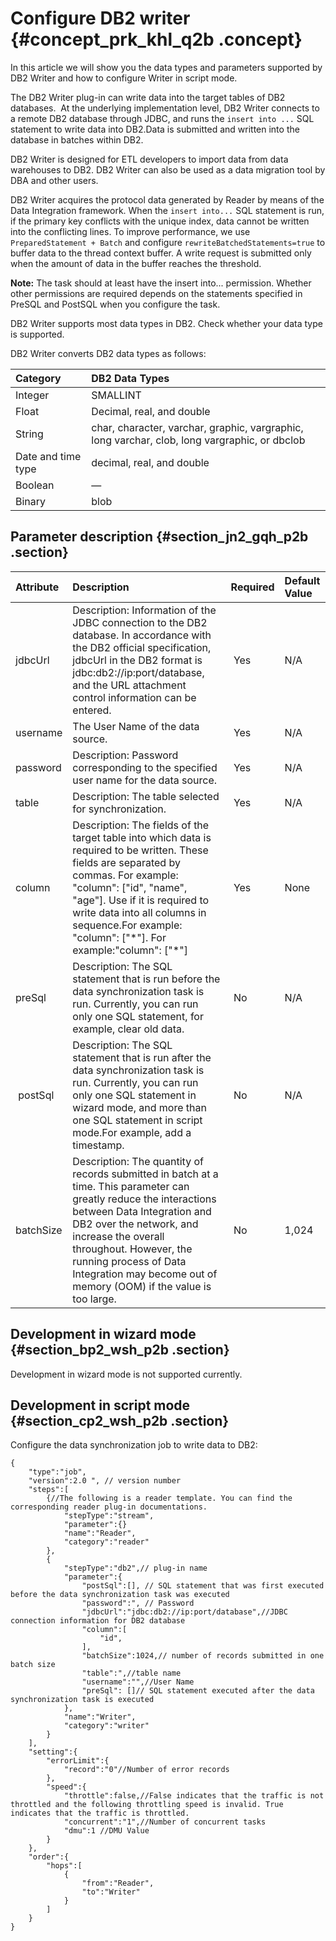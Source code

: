 # Configure DB2 writer {#concept_prk_khl_q2b .concept}

In this article we will show you the data types and parameters supported by DB2 Writer and how to configure Writer in script mode.

The DB2 Writer plug-in can write data into the target tables of DB2 databases.  At the underlying implementation level, DB2 Writer connects to a remote DB2 database through JDBC, and runs the `insert into ...` SQL statement to write data into DB2.Data is submitted and written into the database in batches within DB2.

DB2 Writer is designed for ETL developers to import data from data warehouses to DB2. DB2 Writer can also be used as a data migration tool by DBA and other users.

DB2 Writer acquires the protocol data generated by Reader by means of the Data Integration framework. When the `insert into...` SQL statement is run, if the primary key conflicts with the unique index, data cannot be written into the conflicting lines. To improve performance, we use `PreparedStatement + Batch` and configure `rewriteBatchedStatements=true` to buffer data to the thread context buffer. A write request is submitted only when the amount of data in the buffer reaches the threshold.

**Note:** The task should at least have the insert into... permission. Whether other permissions are required depends on the statements specified in PreSQL and PostSQL when you configure the task.

DB2 Writer supports most data types in DB2. Check whether your data type is supported.

DB2 Writer converts DB2 data types as follows:

|Category|DB2 Data Types|
|:-------|:-------------|
|Integer|SMALLINT|
|Float|Decimal, real, and double|
|String|char, character, varchar, graphic, vargraphic, long varchar, clob, long vargraphic, or dbclob|
|Date and time type|decimal, real, and double|
|Boolean|—|
|Binary|blob|

## Parameter description​ {#section_jn2_gqh_p2b .section}

|Attribute|Description|Required|Default Value|
|:--------|:----------|:-------|:------------|
|jdbcUrl|Description: Information of the JDBC connection to the DB2 database. In accordance with the DB2 official specification, jdbcUrl in the DB2 format is jdbc:db2://ip:port/database, and the URL attachment control information can be entered.| Yes|N/A|
|username|The User Name of the data source.| Yes|N/A|
|password|Description: Password corresponding to the specified user name for the data source. | Yes|N/A|
|table|Description: The table selected for synchronization.| Yes|N/A|
|column|Description: The fields of the target table into which data is required to be written. These fields are separated by commas. For example: "column": \["id", "name", "age"\]. Use if it is required to write data into all columns in sequence.For example: "column": \["\*"\]. For example:"column": \["\*"\]| Yes|None|
|preSql|Description: The SQL statement that is run before the data synchronization task is run. Currently, you can run only one SQL statement, for example, clear old data.| No|N/A|
| postSql|Description: The SQL statement that is run after the data synchronization task is run. Currently, you can run only one SQL statement in wizard mode, and more than one SQL statement in script mode.For example, add a timestamp. | No|N/A|
|batchSize|Description: The quantity of records submitted in batch at a time. This parameter can greatly reduce the interactions between Data Integration and DB2 over the network, and increase the overall throughout. However, the running process of Data Integration may become out of memory \(OOM\) if the value is too large.| No|1,024|

## Development in wizard mode {#section_bp2_wsh_p2b .section}

Development in wizard mode is not supported currently.

## Development in script mode {#section_cp2_wsh_p2b .section}

Configure the data synchronization job to write data to DB2:

```
{
    "type":"job",
    "version":2.0 ", // version number
    "steps":[
        {//The following is a reader template. You can find the corresponding reader plug-in documentations.
            "stepType":"stream",
            "parameter":{}
            "name":"Reader",
            "category":"reader"
        },
        {
            "stepType":"db2",// plug-in name
            "parameter":{
                "postSql":[], // SQL statement that was first executed before the data synchronization task was executed
                "password":", // Password
                "jdbcUrl":"jdbc:db2://ip:port/database",//JDBC connection information for DB2 database
                "column":[
                    "id",
                ],
                "batchSize":1024,// number of records submitted in one batch size
                "table":",//table name
                "username":"",//User Name
                "preSql": []// SQL statement executed after the data synchronization task is executed
            },
            "name":"Writer",
            "category":"writer"
        }
    ],
    "setting":{
        "errorLimit":{
            "record":"0"//Number of error records
        },
        "speed":{
            "throttle":false,//False indicates that the traffic is not throttled and the following throttling speed is invalid. True indicates that the traffic is throttled.
            "concurrent":"1",//Number of concurrent tasks
            "dmu":1 //DMU Value
        }
    },
    "order":{
        "hops":[
            {
                "from":"Reader",
                "to":"Writer"
            }
        ]
    }
}
```

